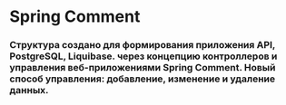 # Spring Comment
###  Структура создано для формирования приложения API, PostgreSQL, Liquibase. через концепцию контроллеров и управления веб-приложениями Spring Comment. Новый способ управления: добавление, изменение и удаление данных.
